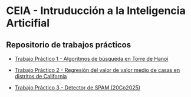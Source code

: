 # CEIA - Intruducción a la Inteligencia Articifial

## Repositorio de trabajos prácticos


- [Trabajo Práctico 1 - Algoritmos de búsqueda en Torre de Hanoi ](./TP1/README.md)

- [Trabajo Práctico 2 - Regresión del valor de valor medio de casas en distritos de California](./TP2/README.md)

- [Trabajo Práctico 3 - Detector de SPAM (20Co2025)](./TP3/README.md)